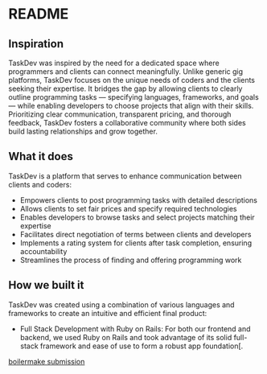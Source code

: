 # README

## Inspiration
TaskDev was inspired by the need for a dedicated space where programmers and clients can connect meaningfully. Unlike generic gig platforms, TaskDev focuses on the unique needs of coders and the clients seeking their expertise. It bridges the gap by allowing clients to clearly outline programming tasks — specifying languages, frameworks, and goals — while enabling developers to choose projects that align with their skills. Prioritizing clear communication, transparent pricing, and thorough feedback, TaskDev fosters a collaborative community where both sides build lasting relationships and grow together.

## What it does
TaskDev is a platform that serves to enhance communication between clients and coders:
* Empowers clients to post programming tasks with detailed descriptions
* Allows clients to set fair prices and specify required technologies
* Enables developers to browse tasks and select projects matching their expertise
* Facilitates direct negotiation of terms between clients and developers
* Implements a rating system for clients after task completion, ensuring accountability
* Streamlines the process of finding and offering programming work

## How we built it
TaskDev was created using a combination of various languages and frameworks to create an intuitive and efficient final product: 
* Full Stack Development with Ruby on Rails: For both our frontend and backend, we used Ruby on Rails and took advantage of its solid full-stack framework and ease of use to form a robust app foundation[.

[boilermake submission](https://devpost.com/software/squeeble)
